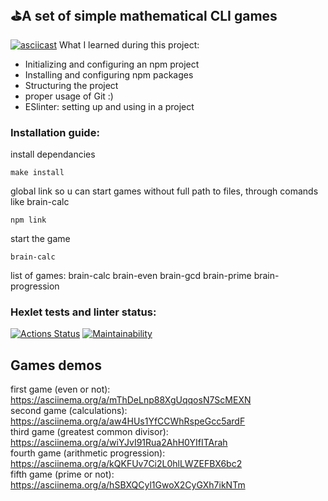 ## :golf:<space><space>A set of simple mathematical CLI games
[![asciicast](https://asciinema.org/a/kQKFUv7Ci2L0hlLWZEFBX6bc2.svg)](https://asciinema.org/a/kQKFUv7Ci2L0hlLWZEFBX6bc2)
What I learned during this project:
<ul>
<li>Initializing and configuring an npm project</li>
<li>Installing and configuring npm packages</li>
<li>Structuring the project</li>
<li>proper usage of Git :)</li>
<li>ESlinter: setting up and using in a project</li>
</ul>

### Installation guide:
install dependancies 

	make install
global link so u can start games without full path to files, through comands like brain-calc

	npm link
start the game 

	brain-calc

list of games: 
	brain-calc
	brain-even
	brain-gcd
	brain-prime
	brain-progression

### Hexlet tests and linter status:

[![Actions Status](https://github.com/leafes/frontend-project-lvl1/workflows/hexlet-check/badge.svg)](https://github.com/leafes/frontend-project-lvl1/actions)
[![Maintainability](https://api.codeclimate.com/v1/badges/df5933c9a4af316c0002/maintainability)](https://codeclimate.com/github/leafes/frontend-project-lvl1/maintainability)

## Games demos

first game (even or not): 
https://asciinema.org/a/mThDeLnp88XgUqqosN7ScMEXN
<br>second game (calculations):
https://asciinema.org/a/aw4HUs1YfCCWhRspeGcc5ardF
<br>third game (greatest common divisor):
https://asciinema.org/a/wiYJvI91Rua2AhH0YIfITArah
<br>fourth game (arithmetic progression):
https://asciinema.org/a/kQKFUv7Ci2L0hlLWZEFBX6bc2
<br>fifth game (prime or not):
https://asciinema.org/a/hSBXQCyl1GwoX2CyGXh7ikNTm